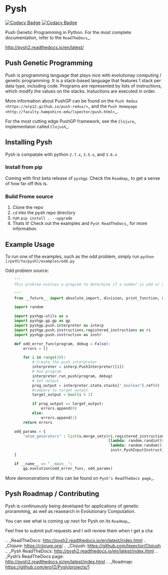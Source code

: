 # Pysh

[![Codacy Badge](https://api.codacy.com/project/badge/Grade/fc15a23a8626411994234a3cc0a1a43c)](https://www.codacy.com/app/erp12/pyshgp?utm_source=github.com&amp;utm_medium=referral&amp;utm_content=erp12/pyshgp&amp;utm_campaign=Badge_Grade)
[![Codacy Badge](https://api.codacy.com/project/badge/Coverage/fc15a23a8626411994234a3cc0a1a43c)](https://www.codacy.com/app/erp12/pyshgp?utm_source=github.com&utm_medium=referral&utm_content=erp12/pyshgp&utm_campaign=Badge_Coverage)

Push Genetic Programming in Python. For the most complete documentation,
refer to the `ReadTheDocs`_.

http://pysh2.readthedocs.io/en/latest/

## Push Genetic Programming

Push is programming language that plays nice with evolutionay computing
/ genetic programming. It is a stack-based language that features 1
stack per data type, including code. Programs are represented by lists
of instructions, which modify the values on the stacks. Instuctions are
executed in order.

More information about PushGP can be found on the
`Push Redux <https://erp12.github.io/push-redux/>`_ and the
`Push Homepage <http://faculty.hampshire.edu/lspector/push.html>`_.

For the most cutting edge PushGP framework, see the `Clojure`_
implementaion called `Clojush`_.

## Installing Pysh

  Pysh is compatale with python ``2.7.x``, ``3.5.x``, and ``3.6.x``

### Install from pip

Coming with first beta release of ``pyshgp``. Check the `Roadmap`_ to get a
sense of how far off this is.

### Build Frome source


1. Clone the repo
2. ``cd`` into the pysh repo directory
3. run ``pip install . --upgrade``
4. Thats it! Check out the examples and `Pysh ReadTheDocs`_
   for more information.


## Example Usage

To run one of the examples, such as the odd problem, simply run
``python [/path/to/pysh]/examples/odd.py``

Odd problem source:

```py
    """
    This problem evolves a program to determine if a number is odd or not.

    """
    from __future__ import absolute_import, division, print_function, unicode_literals

    import random

    import pyshgp.utils as u
    import pyshgp.gp.gp as gp
    import pyshgp.push.interpreter as interp
    import pyshgp.push.instructions.registered_instructions as ri
    import pyshgp.push.instruction as instr

    def odd_error_func(program, debug = False):
        errors = []

        for i in range(10):
            # Create the push interpreter
            interpreter = interp.PushInterpreter([i])
            # Run program
            interpreter.run_push(program, debug)
            # Get output
            prog_output = interpreter.state.stacks["_boolean"].ref(0)
            #compare to target output
            target_output = bool(i % 2)

            if prog_output == target_output:
                errors.append(0)
            else:
                errors.append(1)
        return errors

    odd_params = {
        "atom_generators" : list(u.merge_sets(ri.registered_instructions,
                                              [lambda: random.randint(0, 100),
                                               lambda: random.random(),
                                               instr.PyshInputInstruction(0)]))
    }

    if __name__ == "__main__":
        gp.evolution(odd_error_func, odd_params)
```

More demonstrations of this can be found on `Pysh’s ReadTheDocs page`_.

## Pysh Roadmap / Contributing


Pysh is continuously being developed for applications of genetic
proramming, as well as reasearch in Evolutionary Computation.

You can see what is coming up next for Pysh on its `Roadmap`_.

Feel free to submit pull requests and I will review them when I get a
cha

.. _ReadTheDocs: http://pysh2.readthedocs.io/en/latest/index.html
.. _Clojure: https://clojure.org/
.. _Clojush: https://github.com/lspector/Clojush
.. _Pysh ReadTheDocs: http://pysh2.readthedocs.io/en/latest/index.html
.. _Pysh’s ReadTheDocs page: http://pysh2.readthedocs.io/en/latest/index.html
.. _Roadmap: https://github.com/erp12/Pysh/projects/1

